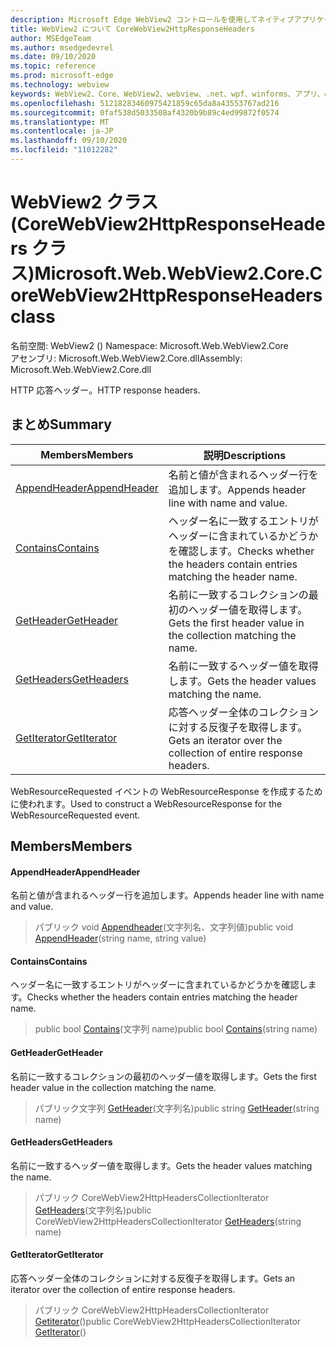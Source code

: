 ```yaml
---
description: Microsoft Edge WebView2 コントロールを使用してネイティブアプリケーションに web 技術 (HTML、CSS、JavaScript) を埋め込む
title: WebView2 について CoreWebView2HttpResponseHeaders
author: MSEdgeTeam
ms.author: msedgedevrel
ms.date: 09/10/2020
ms.topic: reference
ms.prod: microsoft-edge
ms.technology: webview
keywords: WebView2、Core、WebView2、webview、.net、wpf、winforms、アプリ、edge、CoreWebView2、CoreWebView2Controller、browser control、edge html、Microsoft の WebView2。 CoreWebView2HttpResponseHeaders。
ms.openlocfilehash: 51218283460975421859c65da8a43553767ad216
ms.sourcegitcommit: 0faf538d5033508af4320b9b89c4ed99872f0574
ms.translationtype: MT
ms.contentlocale: ja-JP
ms.lasthandoff: 09/10/2020
ms.locfileid: "11012282"
---
```

# <span data-ttu-id="7180d-104">WebView2 クラス (CoreWebView2HttpResponseHeaders クラス)</span><span class="sxs-lookup"><span data-stu-id="7180d-104">Microsoft.Web.WebView2.Core.CoreWebView2HttpResponseHeaders class</span></span> 

<span data-ttu-id="7180d-105">名前空間: WebView2 () </span><span class="sxs-lookup"><span data-stu-id="7180d-105">Namespace: Microsoft.Web.WebView2.Core</span></span>\
<span data-ttu-id="7180d-106">アセンブリ: Microsoft.Web.WebView2.Core.dll</span><span class="sxs-lookup"><span data-stu-id="7180d-106">Assembly: Microsoft.Web.WebView2.Core.dll</span></span>

<span data-ttu-id="7180d-107">HTTP 応答ヘッダー。</span><span class="sxs-lookup"><span data-stu-id="7180d-107">HTTP response headers.</span></span>

## <span data-ttu-id="7180d-108">まとめ</span><span class="sxs-lookup"><span data-stu-id="7180d-108">Summary</span></span>

 <span data-ttu-id="7180d-109">Members</span><span class="sxs-lookup"><span data-stu-id="7180d-109">Members</span></span>                        | <span data-ttu-id="7180d-110">説明</span><span class="sxs-lookup"><span data-stu-id="7180d-110">Descriptions</span></span>
--------------------------------|---------------------------------------------
[<span data-ttu-id="7180d-111">AppendHeader</span><span class="sxs-lookup"><span data-stu-id="7180d-111">AppendHeader</span></span>](#appendheader) | <span data-ttu-id="7180d-112">名前と値が含まれるヘッダー行を追加します。</span><span class="sxs-lookup"><span data-stu-id="7180d-112">Appends header line with name and value.</span></span>
[<span data-ttu-id="7180d-113">Contains</span><span class="sxs-lookup"><span data-stu-id="7180d-113">Contains</span></span>](#contains) | <span data-ttu-id="7180d-114">ヘッダー名に一致するエントリがヘッダーに含まれているかどうかを確認します。</span><span class="sxs-lookup"><span data-stu-id="7180d-114">Checks whether the headers contain entries matching the header name.</span></span>
[<span data-ttu-id="7180d-115">GetHeader</span><span class="sxs-lookup"><span data-stu-id="7180d-115">GetHeader</span></span>](#getheader) | <span data-ttu-id="7180d-116">名前に一致するコレクションの最初のヘッダー値を取得します。</span><span class="sxs-lookup"><span data-stu-id="7180d-116">Gets the first header value in the collection matching the name.</span></span>
[<span data-ttu-id="7180d-117">GetHeaders</span><span class="sxs-lookup"><span data-stu-id="7180d-117">GetHeaders</span></span>](#getheaders) | <span data-ttu-id="7180d-118">名前に一致するヘッダー値を取得します。</span><span class="sxs-lookup"><span data-stu-id="7180d-118">Gets the header values matching the name.</span></span>
[<span data-ttu-id="7180d-119">GetIterator</span><span class="sxs-lookup"><span data-stu-id="7180d-119">GetIterator</span></span>](#getiterator) | <span data-ttu-id="7180d-120">応答ヘッダー全体のコレクションに対する反復子を取得します。</span><span class="sxs-lookup"><span data-stu-id="7180d-120">Gets an iterator over the collection of entire response headers.</span></span>

<span data-ttu-id="7180d-121">WebResourceRequested イベントの WebResourceResponse を作成するために使われます。</span><span class="sxs-lookup"><span data-stu-id="7180d-121">Used to construct a WebResourceResponse for the WebResourceRequested event.</span></span>

## <span data-ttu-id="7180d-122">Members</span><span class="sxs-lookup"><span data-stu-id="7180d-122">Members</span></span>

#### <span data-ttu-id="7180d-123">AppendHeader</span><span class="sxs-lookup"><span data-stu-id="7180d-123">AppendHeader</span></span> 

<span data-ttu-id="7180d-124">名前と値が含まれるヘッダー行を追加します。</span><span class="sxs-lookup"><span data-stu-id="7180d-124">Appends header line with name and value.</span></span>

> <span data-ttu-id="7180d-125">パブリック void [Appendheader](#appendheader)(文字列名、文字列値)</span><span class="sxs-lookup"><span data-stu-id="7180d-125">public void [AppendHeader](#appendheader)(string name, string value)</span></span>

#### <span data-ttu-id="7180d-126">Contains</span><span class="sxs-lookup"><span data-stu-id="7180d-126">Contains</span></span> 

<span data-ttu-id="7180d-127">ヘッダー名に一致するエントリがヘッダーに含まれているかどうかを確認します。</span><span class="sxs-lookup"><span data-stu-id="7180d-127">Checks whether the headers contain entries matching the header name.</span></span>

> <span data-ttu-id="7180d-128">public bool [Contains](#contains)(文字列 name)</span><span class="sxs-lookup"><span data-stu-id="7180d-128">public bool [Contains](#contains)(string name)</span></span>

#### <span data-ttu-id="7180d-129">GetHeader</span><span class="sxs-lookup"><span data-stu-id="7180d-129">GetHeader</span></span> 

<span data-ttu-id="7180d-130">名前に一致するコレクションの最初のヘッダー値を取得します。</span><span class="sxs-lookup"><span data-stu-id="7180d-130">Gets the first header value in the collection matching the name.</span></span>

> <span data-ttu-id="7180d-131">パブリック文字列 [GetHeader](#getheader)(文字列名)</span><span class="sxs-lookup"><span data-stu-id="7180d-131">public string [GetHeader](#getheader)(string name)</span></span>

#### <span data-ttu-id="7180d-132">GetHeaders</span><span class="sxs-lookup"><span data-stu-id="7180d-132">GetHeaders</span></span> 

<span data-ttu-id="7180d-133">名前に一致するヘッダー値を取得します。</span><span class="sxs-lookup"><span data-stu-id="7180d-133">Gets the header values matching the name.</span></span>

> <span data-ttu-id="7180d-134">パブリック CoreWebView2HttpHeadersCollectionIterator [GetHeaders](#getheaders)(文字列名)</span><span class="sxs-lookup"><span data-stu-id="7180d-134">public CoreWebView2HttpHeadersCollectionIterator [GetHeaders](#getheaders)(string name)</span></span>

#### <span data-ttu-id="7180d-135">GetIterator</span><span class="sxs-lookup"><span data-stu-id="7180d-135">GetIterator</span></span> 

<span data-ttu-id="7180d-136">応答ヘッダー全体のコレクションに対する反復子を取得します。</span><span class="sxs-lookup"><span data-stu-id="7180d-136">Gets an iterator over the collection of entire response headers.</span></span>

> <span data-ttu-id="7180d-137">パブリック CoreWebView2HttpHeadersCollectionIterator [Getiterator](#getiterator)()</span><span class="sxs-lookup"><span data-stu-id="7180d-137">public CoreWebView2HttpHeadersCollectionIterator [GetIterator](#getiterator)()</span></span>

